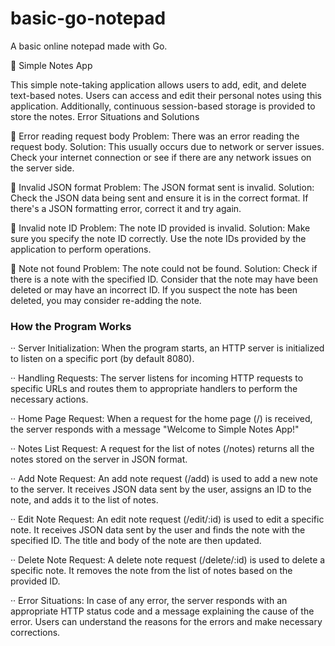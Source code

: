 # basic-go-notepad
A basic online notepad made with Go.

🌴 Simple Notes App

This simple note-taking application allows users to add, edit, and delete text-based notes. Users can access and edit their personal notes using this application. Additionally, continuous session-based storage is provided to store the notes.
Error Situations and Solutions

🚨 Error reading request body
        Problem: There was an error reading the request body.
        Solution: This usually occurs due to network or server issues. Check your internet connection or see if there are any network issues on the server side.

🚨 Invalid JSON format
        Problem: The JSON format sent is invalid.
        Solution: Check the JSON data being sent and ensure it is in the correct format. If there's a JSON formatting error, correct it and try again.

🚨 Invalid note ID
        Problem: The note ID provided is invalid.
        Solution: Make sure you specify the note ID correctly. Use the note IDs provided by the application to perform operations.

🚨 Note not found
        Problem: The note could not be found.
        Solution: Check if there is a note with the specified ID. Consider that the note may have been deleted or may have an incorrect ID. If you suspect the note has been deleted, you may consider re-adding the note.

### How the Program Works

··  Server Initialization: When the program starts, an HTTP server is initialized to listen on a specific port (by default 8080).

··  Handling Requests: The server listens for incoming HTTP requests to specific URLs and routes them to appropriate handlers to perform the necessary actions.

··  Home Page Request: When a request for the home page (/) is received, the server responds with a message "Welcome to Simple Notes App!"

··  Notes List Request: A request for the list of notes (/notes) returns all the notes stored on the server in JSON format.

··  Add Note Request: An add note request (/add) is used to add a new note to the server. It receives JSON data sent by the user, assigns an ID to the note, and adds it to the list of notes.

··  Edit Note Request: An edit note request (/edit/:id) is used to edit a specific note. It receives JSON data sent by the user and finds the note with the specified ID. The title and body of the note are then updated.

··  Delete Note Request: A delete note request (/delete/:id) is used to delete a specific note. It removes the note from the list of notes based on the provided ID.

··  Error Situations: In case of any error, the server responds with an appropriate HTTP status code and a message explaining the cause of the error. Users can understand the reasons for the errors and make necessary corrections.
